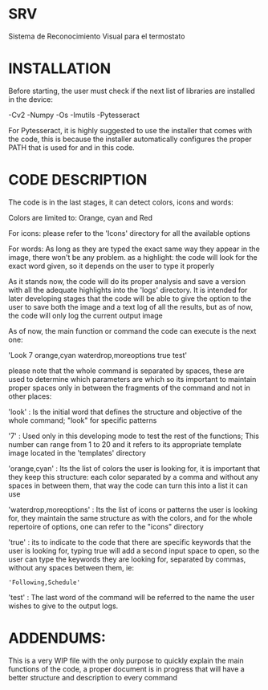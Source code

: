 # SRV
 Sistema de Reconocimiento Visual para el termostato

# INSTALLATION

Before starting, the user must check if the next list of libraries are installed in the device:

-Cv2
-Numpy
-Os
-Imutils
-Pytesseract

For Pytesseract, it is highly suggested to use the installer that comes with the code, this is because the installer automatically configures the proper PATH
that is used for and in this code.


# CODE DESCRIPTION

The code is in the last stages, it can detect colors, icons and words:

Colors are limited to:
Orange, cyan and Red

For icons: 
please refer to the 'Icons' directory for all the available options

For words:
As long as they are typed the exact same way they appear in the image, there won't be any problem.
as a highlight: the code will look for the exact word given, so it depends on the user to type it properly

As it stands now, the code will do its proper analysis and save a version with all the adequate highlights into the
'logs' directory. It is intended for later developing stages that the code will be able to give the option to the user to
save both the image and a text log of all the results, but as of now, the code will only log the current output image

As of now, the main function or command the code can execute is the next one:

'Look 7 orange,cyan waterdrop,moreoptions true test'


please note that the whole command is separated by spaces, these are used to determine which parameters are which so its important to maintain
proper spaces only in between the fragments of the command and not in other places:

'look' : Is the initial word that defines the structure and objective of the whole command; "look" for specific patterns

'7' : Used only in this developing mode to test the rest of the functions; This number can range from 1 to 20 and it refers to its
appropriate template image located in the 'templates' directory

'orange,cyan' : Its the list of colors the user is looking for, it is important that they keep this structure: each color separated
by a comma and without any spaces in between them, that way the code can turn this into a list it can use

'waterdrop,moreoptions' : Its the list of icons or patterns the user is looking for, they maintain the same structure as with the colors,
and for the whole repertoire of options, one can refer to the "icons" directory

'true' : its to indicate to the code that there are specific keywords that the user is looking for, typing true will add a second input
space to open, so the user can type the keywords they are looking for, separated by commas, without any spaces between them, ie:

	'Following,Schedule'

'test' : The last word of the command will be referred to the name the user wishes to give to the output logs.


# ADDENDUMS:

This is a very WIP file with the only purpose to quickly explain the main functions of the code, a proper document is in progress that will have a better 
structure and description to every command
